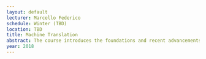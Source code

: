 ```yaml
---
layout: default 
lecturer: Marcello Federico
schedule: Winter (TBD)
location: TBD
title: Machine Translation
abstract: The course introduces the foundations and recent advancements of machine translation (MT), probably the most prolific application sector in computational linguistics. Machine translation deals with the automatic translation of speech or text between two languages. This technology is considered strategic for the integration of Europe as well as for the global market. Most internet companies (Google, Microsoft, Facebook, eBay, Amazon, Airbnb, ...) have their own MT research teams in order to support their geographic expansion. This course focuses on the statistical or machine learning approach which, after a long hegemony of phrase-based models, recently moved to neural network based models. While focusing on all relevant aspects related to phrase-based and neural MT, in particular modelling, training, decoding, we will also look at use cases of MT in the translation industry, ranging from e-commerce to the support of professional translators.
year: 2018
---
```

